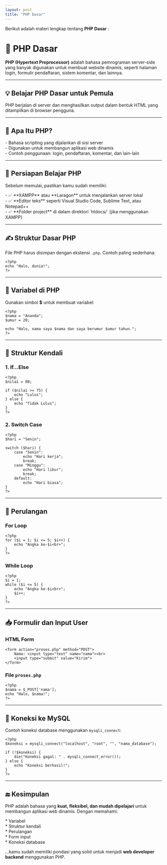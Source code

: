 ```yaml
---
layout: post
title: "PHP Dasar"
---
```



Berikut adalah materi lengkap tentang **PHP Dasar** :


# 📘 PHP Dasar

**PHP (Hypertext Preprocessor)** adalah bahasa pemrograman server-side yang banyak digunakan untuk membuat website dinamis, seperti halaman login, formulir pendaftaran, sistem komentar, dan lainnya.

---

## 💡 Belajar PHP Dasar untuk Pemula

PHP berjalan di server dan menghasilkan output dalam bentuk HTML yang ditampilkan di browser pengguna.

---

## 📌 Apa Itu PHP?
<div class="bubble">
- Bahasa scripting yang dijalankan di sisi server  
</div>
<div class="bubble">
- Digunakan untuk membangun aplikasi web dinamis  
</div>
<div class="bubble">
- Contoh penggunaan: login, pendaftaran, komentar, dan lain-lain
</div>

---

## 🔧 Persiapan Belajar PHP

Sebelum memulai, pastikan kamu sudah memiliki:
<div class="bubble">
- ✅ **XAMPP** atau **Laragon** untuk menjalankan server lokal  
</div>
<div class="bubble">
- ✅ **Editor teks** seperti Visual Studio Code, Sublime Text, atau Notepad++ 
</div>
<div class="bubble"> 
- ✅ **Folder project** di dalam direktori `htdocs/` (jika menggunakan XAMPP)
</div>

---

## ✍️ Struktur Dasar PHP

File PHP harus disimpan dengan ekstensi `.php`. Contoh paling sederhana:

```
<?php
echo "Halo, dunia!";
?>
```

---

## 📘 Variabel di PHP

Gunakan simbol **\$** untuk membuat variabel:

```
<?php
$nama = "Ananda";
$umur = 20;

echo "Halo, nama saya $nama dan saya berumur $umur tahun.";
?>
```

---

## 🔄 Struktur Kendali

### 1. If…Else

```
<?php
$nilai = 80;

if ($nilai >= 75) {
    echo "Lulus";
} else {
    echo "Tidak Lulus";
}
?>
```

### 2. Switch Case

```
<?php
$hari = "Senin";

switch ($hari) {
    case "Senin":
        echo "Hari kerja";
        break;
    case "Minggu":
        echo "Hari libur";
        break;
    default:
        echo "Hari biasa";
}
?>
```

---

## 🔁 Perulangan

### For Loop

```
<?php
for ($i = 1; $i <= 5; $i++) {
    echo "Angka ke-$i<br>";
}
?>
```

### While Loop

```
<?php
$i = 1;
while ($i <= 5) {
    echo "Angka ke-$i<br>";
    $i++;
}
?>
```

---

## 📥 Formulir dan Input User

### HTML Form

```
<form action="proses.php" method="POST">
    Nama: <input type="text" name="nama"><br>
    <input type="submit" value="Kirim">
</form>
```

### File `proses.php`

```
<?php
$nama = $_POST['nama'];
echo "Halo, $nama!";
?>
```

---

## 💾 Koneksi ke MySQL

Contoh koneksi database menggunakan `mysqli_connect`:

```
<?php
$koneksi = mysqli_connect("localhost", "root", "", "nama_database");

if (!$koneksi) {
    die("Koneksi gagal: " . mysqli_connect_error());
} else {
    echo "Koneksi berhasil!";
}
?>
```

---

## 🔚 Kesimpulan

PHP adalah bahasa yang **kuat, fleksibel, dan mudah dipelajari** untuk membangun aplikasi web dinamis. Dengan memahami:
<div class="bubble">
* Variabel
</div>
<div class="bubble">
* Struktur kendali
</div>
<div class="bubble">
* Perulangan
</div>
<div class="bubble">
* Form input
</div>
<div class="bubble">
* Koneksi database
</div>

...kamu sudah memiliki pondasi yang solid untuk menjadi **web developer backend** menggunakan PHP.

